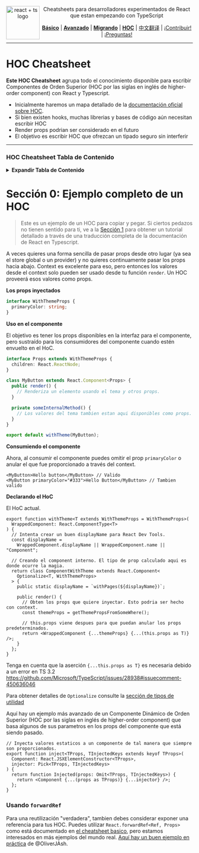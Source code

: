 <div align="center">

<a href="https://github.com/typescript-cheatsheets/react-typescript-cheatsheet/issues/81">
  <img
    height="90"
    width="90"
    alt="react + ts logo"
    src="https://user-images.githubusercontent.com/6764957/53868378-2b51fc80-3fb3-11e9-9cee-0277efe8a927.png"
    align="left"
  />
</a>

<p>Cheatsheets para desarrolladores experimentados de React que estan empezando con TypeScript</p>

[**Básico**](https://github.com/typescript-cheatsheets/react-typescript-cheatsheet#basic-cheatsheet-table-of-contents) |
[**Avanzado**](https://github.com/typescript-cheatsheets/react-typescript-cheatsheet-es/blob/master/AVANZADO.md) |
[**Migrando**](https://github.com/typescript-cheatsheets/react-typescript-cheatsheet/blob/master/MIGRATING.md) |
[**HOC**](https://github.com/typescript-cheatsheets/react-typescript-cheatsheet/blob/master/HOC.md) |
[中文翻译](https://github.com/fi3ework/blog/tree/master/react-typescript-cheatsheet-cn) |
[¡Contribuir!](https://github.com/typescript-cheatsheets/react-typescript-cheatsheet-es/blob/master/CONTRIBUYENDO.md) |
[¡Preguntas!](https://github.com/typescript-cheatsheets/react-typescript-cheatsheet-es/issues/new)

</div>

---

# HOC Cheatsheet

**Este HOC Cheatsheet** agrupa todo el conocimiento disponible para escribir Componentes de Orden Superior (HOC por las siglas en inglés de higher-order component) con React y Typescript.

- Inicialmente haremos un mapa detallado de la [documentación oficial sobre HOC](https://reactjs.org/docs/higher-order-components.html).
- Si bien existen hooks, muchas librerias y bases de código aún necesitan escribir HOC
- Render props podrian ser considerado en el futuro
- El objetivo es escribir HOC que ofrezcan un tipado seguro sin interferir

---

### HOC Cheatsheet Tabla de Contenido

<details>

<summary><b>Expandir Tabla de Contenido</b></summary>

- [Sección 0: Ejemplo completo de un HOC](#section-0-full-hoc-example)
- [Sección 1: Documentación de React sobre HOC en TypeScript](#section-1-react-hoc-docs-in-typescript)
- [Sección 2: Excluyendo Props](#section-2-excluding-props)

  </details>

# Sección 0: Ejemplo completo de un HOC

> Este es un ejemplo de un HOC para copiar y pegar. Si ciertos pedazos no tienen sentido para ti, ve a la [Sección 1](#section-1-react-hoc-docs-in-typescript) para obtener un tutorial detallado a través de una traducción completa de la documentación de React en Typescript.

A veces quieres una forma sencilla de pasar props desde otro lugar (ya sea el store global o un provider) y no quieres continuamente pasar los props hacia abajo. Context es excelente para eso, pero entonces los valores desde el context solo pueden ser usado desde tu función `render`. Un HOC proveerá esos valores como props.

**Los props inyectados**

```ts
interface WithThemeProps {
  primaryColor: string;
}
```

**Uso en el componente**

El objetivo es tener los props disponibles en la interfaz para el componente, pero sustraído para los consumidores del componente cuando estén envuelto en el HoC.

```ts
interface Props extends WithThemeProps {
  children: React.ReactNode;
}

class MyButton extends React.Component<Props> {
  public render() {
    // Renderiza un elemento usando el tema y otros props.
  }

  private someInternalMethod() {
    // Los valores del tema tambien estan aqui disponibles como props.
  }
}

export default withTheme(MyButton);
```

**Consumiendo el componente**

Ahora, al consumir el componente puedes omitir el prop `primaryColor` o anular el que fue proporcionado a través del context.

```tsx
<MyButton>Hello button</MyButton> // Valido
<MyButton primaryColor="#333">Hello Button</MyButton> // Tambien valido
```

**Declarando el HoC**

El HoC actual.

```tsx
export function withTheme<T extends WithThemeProps = WithThemeProps>(
  WrappedComponent: React.ComponentType<T>
) {
  // Intenta crear un buen displayName para React Dev Tools.
  const displayName =
    WrappedComponent.displayName || WrappedComponent.name || "Component";

  // Creando el component interno. El tipo de prop calculado aqui es donde ocurre la magia.
  return class ComponentWithTheme extends React.Component<
    Optionalize<T, WithThemeProps>
  > {
    public static displayName = `withPages(${displayName})`;

    public render() {
      // Obten los props que quiere inyectar. Esto podria ser hecho con context.
      const themeProps = getThemePropsFromSomeWhere();

      // this.props viene despues para que puedan anular los props predeterminados.
      return <WrappedComponent {...themeProps} {...(this.props as T)} />;
    }
  };
}
```
Tenga en cuenta que la aserción `{...this.props as T}` es necesaria debido a un error en TS 3.2 https://github.com/Microsoft/TypeScript/issues/28938#issuecomment-450636046

Para obtener detalles de `Optionalize` consulte la [sección de tipos de utilidad](https://github.com/typescript-cheatsheets/typescript-utilities-cheatsheet#utility-types)


Aquí hay un ejemplo más avanzado de un Componente Dinámico de Orden Superior (HOC por las siglas en inglés de higher-order component) que basa algunos de sus parametros en los props del componente que está siendo pasado.

```tsx
// Inyecta valores estaticos a un componente de tal manera que siempre son proporcionados.
export function inject<TProps, TInjectedKeys extends keyof TProps>(
  Component: React.JSXElementConstructor<TProps>,
  injector: Pick<TProps, TInjectedKeys>
) {
  return function Injected(props: Omit<TProps, TInjectedKeys>) {
    return <Component {...(props as TProps)} {...injector} />;
  };
}
```

### Usando `forwardRef`
Para una reutilización "verdadera", tambien debes considerar exponer una referencia para tus HOC. Puedes utilizar `React.forwardRef<Ref, Props>` como está documentado en [el cheatsheet basico](https://github.com/typescript-cheatsheets/react-typescript-cheatsheet/blob/master/README.md#forwardrefcreateref), pero estamos interesados en más ejemplos del mundo real. [Aquí hay un buen ejemplo en práctica](https://gist.github.com/OliverJAsh/d2f462b03b3e6c24f5588ca7915d010e) de @OliverJAsh.